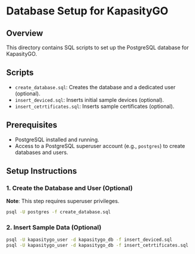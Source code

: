 # Database Setup for KapasityGO

## Overview

This directory contains SQL scripts to set up the PostgreSQL database for KapasityGO.

## Scripts

- `create_database.sql`: Creates the database and a dedicated user (optional).
- `insert_deviced.sql`: Inserts initial sample devices (optional).
- `insert_cetrtificates.sql`: Inserts sample certificates (optional).

## Prerequisites

- PostgreSQL installed and running.
- Access to a PostgreSQL superuser account (e.g., `postgres`) to create databases and users.

## Setup Instructions

### 1. Create the Database and User (Optional)

**Note**: This step requires superuser privileges.

```bash
psql -U postgres -f create_database.sql
```

### 2. Insert Sample Data (Optional)

```bash
psql -U kapasitygo_user -d kapasitygo_db -f insert_deviced.sql
psql -U kapasitygo_user -d kapasitygo_db -f insert_cetrtificates.sql
```




